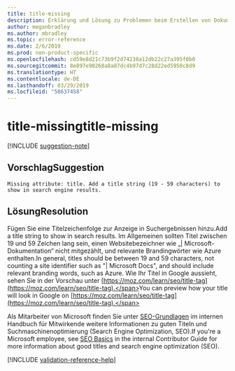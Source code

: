 ```yaml
---
title: title-missing
description: Erklärung und Lösung zu Problemen beim Erstellen von Dokumentationsartikeln – title-missing
author: meganbradley
ms.author: mbradley
ms.topic: error-reference
ms.date: 2/6/2019
ms.prod: non-product-specific
ms.openlocfilehash: cd59e8d21c73b9f2d74238a12db22c27a395f0b0
ms.sourcegitcommit: 8e897e90268a8a87dc4b97d7c28d22ed5950c8d9
ms.translationtype: HT
ms.contentlocale: de-DE
ms.lasthandoff: 03/29/2019
ms.locfileid: "58637458"
---
```

# <a name="title-missing"></a><span data-ttu-id="fe45f-103">title-missing</span><span class="sxs-lookup"><span data-stu-id="fe45f-103">title-missing</span></span>

[!INCLUDE [suggestion-note](includes/suggestion-note.md)]

## <a name="suggestion"></a><span data-ttu-id="fe45f-104">Vorschlag</span><span class="sxs-lookup"><span data-stu-id="fe45f-104">Suggestion</span></span>

`Missing attribute: title. Add a title string (19 - 59 characters) to show in search engine results.`

## <a name="resolution"></a><span data-ttu-id="fe45f-105">Lösung</span><span class="sxs-lookup"><span data-stu-id="fe45f-105">Resolution</span></span>

<span data-ttu-id="fe45f-106">Fügen Sie eine Titelzeichenfolge zur Anzeige in Suchergebnissen hinzu.</span><span class="sxs-lookup"><span data-stu-id="fe45f-106">Add a title string to show in search results.</span></span> <span data-ttu-id="fe45f-107">Im Allgemeinen sollten Titel zwischen 19 und 59 Zeichen lang sein, einen Websitebezeichner wie „| Microsoft-Dokumentation“ nicht mitgezählt, und relevante Brandingwörter wie Azure enthalten.</span><span class="sxs-lookup"><span data-stu-id="fe45f-107">In general, titles should be between 19 and 59 characters, not counting a site identifier such as "| Microsoft Docs", and should include relevant branding words, such as Azure.</span></span> <span data-ttu-id="fe45f-108">Wie Ihr Titel in Google aussieht, sehen Sie in der Vorschau unter [https://moz.com/learn/seo/title-tag](https://moz.com/learn/seo/title-tag).</span><span class="sxs-lookup"><span data-stu-id="fe45f-108">You can preview how your title will look in Google on [https://moz.com/learn/seo/title-tag](https://moz.com/learn/seo/title-tag).</span></span>

<span data-ttu-id="fe45f-109">Als Mitarbeiter von Microsoft finden Sie unter [SEO-Grundlagen](https://review.docs.microsoft.com/en-us/help/contribute/contribute-how-to-write-seo-basics?branch=master) im internen Handbuch für Mitwirkende weitere Informationen zu guten Titeln und Suchmaschinenoptimierung (Search Engine Optimization, SEO).</span><span class="sxs-lookup"><span data-stu-id="fe45f-109">If you're a Microsoft employee, see [SEO Basics](https://review.docs.microsoft.com/en-us/help/contribute/contribute-how-to-write-seo-basics?branch=master) in the internal Contributor Guide for more information about good titles and search engine optimization (SEO).</span></span>

[!INCLUDE [validation-reference-help](includes/validation-reference-help.md)]

